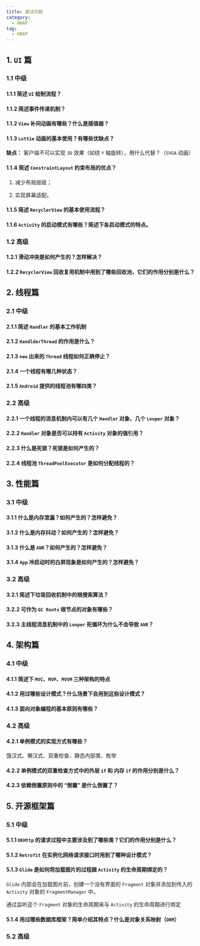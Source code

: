 ```yaml
---
title: 面试问题
category: 
  - HNAP 
tag:
  - HNAP 
---
```


## 1. `UI` 篇

### 1.1 中级

#### 1.1.1 简述 `UI` 绘制流程？

#### 1.1.2 简述事件传递机制？

#### 1.1.2 `View` 补间动画有哪些？什么是插值器？

#### 1.1.3 `Lottie` 动画的基本使用？有哪些优缺点？


**缺点：** 客户端不可以实现 `3D` 效果（如绕 `Y` 轴旋转），用什么代替？（`SVGA` 动画）

#### 1.1.4 简述 `ConstraintLayout` 约束布局的优点？

1. 减少布局层级；

2. 实现屏幕适配。

#### 1.1.5 简述 `RecyclerView` 的基本使用流程？

#### 1.1.6 `Activity` 的启动模式有哪些？简述下各启动模式的特点。

### 1.2 高级

#### 1.2.1 滑动冲突是如何产生的？怎样解决？

#### 1.2.2 `RecyclerView` 回收复用机制中用到了哪些回收池，它们的作用分别是什么？

## 2. 线程篇

### 2.1 中级

#### 2.1.1 简述 `Handler` 的基本工作机制

#### 2.1.2 `HandlderThread` 的作用是什么？

#### 2.1.3 `new` 出来的 `Thread` 线程如何正确停止？

#### 2.1.4 一个线程有哪几种状态？

#### 2.1.5 `Android` 提供的线程池有哪四类？

### 2.2 高级

#### 2.2.1 一个线程的消息机制内可以有几个 `Handler` 对象、几个 `Looper` 对象？

#### 2.2.2 `Handler` 对象是否可以持有 `Activity` 对象的强引用？

#### 2.2.3 什么是死锁？死锁是如何产生的？

#### 2.2.4 线程池 `ThreadPoolExecutor` 是如何分配线程的？

## 3. 性能篇

### 3.1 中级

#### 3.1.1 什么是内存泄漏？如何产生的？怎样避免？

#### 3.1.2 什么是内存抖动？如何产生的？怎样避免？

#### 3.1.3 什么是 `ANR`？如何产生的？怎样避免？

#### 3.1.4 `App` 冷启动时的白屏现象是如何产生的？怎样避免？

### 3.2 高级

#### 3.2.1 简述下垃圾回收机制中的根搜索算法？

#### 3.2.2 可作为 `GC Roots` 根节点的对象有哪些？

#### 3.2.3 主线程消息机制中的 `Looper` 死循环为什么不会导致 `ANR`？

## 4. 架构篇

### 4.1 中级

#### 4.1.1 简述下 `MVC`、`MVP`、`MVVM` 三种架构的特点

#### 4.1.2 用过哪些设计模式？什么场景下会用到这些设计模式？

#### 4.1.3 面向对象编程的基本原则有哪些？

### 4.2 高级

#### 4.2.1 单例模式的实现方式有哪些？

饿汉式、懒汉式、双重检查、静态内部类、枚举

#### 4.2.2 单例模式的双重检查方式中的外层 `if` 和 内存 `if` 的作用分别是什么？

#### 4.2.3 依赖倒置原则中的 “倒置” 是什么倒置了？

## 5. 开源框架篇

### 5.1 中级

#### 5.1.1 `OKHttp` 的请求过程中主要涉及到了哪些类？它们的作用分别是什么？

#### 5.1.2 `Retrofit` 在实例化网络请求接口时用到了哪种设计模式？

#### 5.1.3 `Glide` 是如何将加载图片的过程跟 `Activity` 的生命周期绑定的？

`Glide` 内部会在加载图片前，创建一个没有界面的 `Fragment` 对象并添加到传入的 `Activity` 对象的 `FragmentManager` 中。

通过监听这个 `Fragment` 对象的生命周期来与 `Activity` 的生命周期进行绑定

#### 5.1.4 用过哪些数据库框架？简单介绍其特点？什么是对象关系映射（`ORM`）

### 5.2 高级